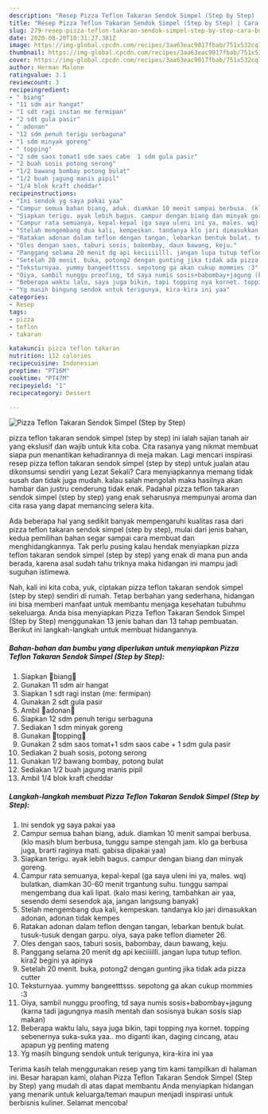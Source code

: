 ```yaml
---
description: "Resep Pizza Teflon Takaran Sendok Simpel (Step by Step) | Cara Buat Pizza Teflon Takaran Sendok Simpel (Step by Step) Yang Lezat Sekali"
title: "Resep Pizza Teflon Takaran Sendok Simpel (Step by Step) | Cara Buat Pizza Teflon Takaran Sendok Simpel (Step by Step) Yang Lezat Sekali"
slug: 279-resep-pizza-teflon-takaran-sendok-simpel-step-by-step-cara-buat-pizza-teflon-takaran-sendok-simpel-step-by-step-yang-lezat-sekali
date: 2020-08-20T10:31:27.381Z
image: https://img-global.cpcdn.com/recipes/3aa63eac9017fbab/751x532cq70/pizza-teflon-takaran-sendok-simpel-step-by-step-foto-resep-utama.jpg
thumbnail: https://img-global.cpcdn.com/recipes/3aa63eac9017fbab/751x532cq70/pizza-teflon-takaran-sendok-simpel-step-by-step-foto-resep-utama.jpg
cover: https://img-global.cpcdn.com/recipes/3aa63eac9017fbab/751x532cq70/pizza-teflon-takaran-sendok-simpel-step-by-step-foto-resep-utama.jpg
author: Herman Malone
ratingvalue: 3.1
reviewcount: 3
recipeingredient:
- " biang"
- "11 sdm air hangat"
- "1 sdt ragi instan me fermipan"
- "2 sdt gula pasir"
- " adonan"
- "12 sdm penuh terigu serbaguna"
- "1 sdm minyak goreng"
- " topping"
- "2 sdm saos tomat1 sdm saos cabe  1 sdm gula pasir"
- "2 buah sosis potong serong"
- "1/2 bawang bombay potong bulat"
- "1/2 buah jagung manis pipil"
- "1/4 blok kraft cheddar"
recipeinstructions:
- "Ini sendok yg saya pakai yaa"
- "Campur semua bahan biang, aduk. diamkan 10 menit sampai berbusa. (klo masih blum berbusa, tunggu sampe stengah jam. klo ga berbusa juga, brarti raginya mati. gabisa dipakai yaa)"
- "Siapkan terigu. ayak lebih bagus. campur dengan biang dan minyak goreng."
- "Campur rata semuanya, kepal-kepal (ga saya uleni ini ya, males. wq) bulatkan, diamkan 30-60 menit trgantung suhu. tunggu sampai mengembang dua kali lipat. (kalo masi kering, tambahkan air yaa, sesendo demi sesendok aja, jangan langsung banyak)"
- "Stelah mengembang dua kali, kempeskan. tandanya klo jari dimasukkan adonan, adonan tidak kempes"
- "Ratakan adonan dalam teflon dengan tangan, lebarkan bentuk bulat. tusuk-tusuk dengan garpu. oiya, saya pake teflon diameter 26."
- "Oles dengan saos, taburi sosis, babombay, daun bawang, keju."
- "Panggang selama 20 menit dg api keciiiilll. jangan lupa tutup teflon. kira2 begini ya apinya"
- "Setelah 20 menit. buka, potong2 dengan gunting jika tidak ada pizza cutter"
- "Teksturnyaa. yummy bangeetttsss. sepotong ga akan cukup mommies :3"
- "Oiya, sambil nunggu proofing, td saya numis sosis+babombay+jagung (karna tadi jagungnya masih mentah dan sosisnya bukan sosis siap makan)"
- "Beberapa waktu lalu, saya juga bikin, tapi topping nya kornet. topping sebenernya suka-suka yaa.. mo diganti ikan, daging cincang, atau apapun yg penting mateng"
- "Yg masih bingung sendok untuk terigunya, kira-kira ini yaa"
categories:
- Resep
tags:
- pizza
- teflon
- takaran

katakunci: pizza teflon takaran 
nutrition: 112 calories
recipecuisine: Indonesian
preptime: "PT16M"
cooktime: "PT47M"
recipeyield: "1"
recipecategory: Dessert

---
```



![Pizza Teflon Takaran Sendok Simpel (Step by Step)](https://img-global.cpcdn.com/recipes/3aa63eac9017fbab/751x532cq70/pizza-teflon-takaran-sendok-simpel-step-by-step-foto-resep-utama.jpg)


pizza teflon takaran sendok simpel (step by step) ini ialah sajian tanah air yang ekslusif dan wajib untuk kita coba. Cita rasanya yang nikmat membuat siapa pun menantikan kehadirannya di meja makan.
Lagi mencari inspirasi resep pizza teflon takaran sendok simpel (step by step) untuk jualan atau dikonsumsi sendiri yang Lezat Sekali? Cara menyiapkannya memang tidak susah dan tidak juga mudah. kalau salah mengolah maka hasilnya akan hambar dan justru cenderung tidak enak. Padahal pizza teflon takaran sendok simpel (step by step) yang enak seharusnya mempunyai aroma dan cita rasa yang dapat memancing selera kita.



Ada beberapa hal yang sedikit banyak mempengaruhi kualitas rasa dari pizza teflon takaran sendok simpel (step by step), mulai dari jenis bahan, kedua pemilihan bahan segar sampai cara membuat dan menghidangkannya. Tak perlu pusing kalau hendak menyiapkan pizza teflon takaran sendok simpel (step by step) yang enak di mana pun anda berada, karena asal sudah tahu triknya maka hidangan ini mampu jadi suguhan istimewa.


Nah, kali ini kita coba, yuk, ciptakan pizza teflon takaran sendok simpel (step by step) sendiri di rumah. Tetap berbahan yang sederhana, hidangan ini bisa memberi manfaat untuk membantu menjaga kesehatan tubuhmu sekeluarga. Anda bisa menyiapkan Pizza Teflon Takaran Sendok Simpel (Step by Step) menggunakan 13 jenis bahan dan 13 tahap pembuatan. Berikut ini langkah-langkah untuk membuat hidangannya.

<!--inarticleads1-->

##### Bahan-bahan dan bumbu yang diperlukan untuk menyiapkan Pizza Teflon Takaran Sendok Simpel (Step by Step):

1. Siapkan  🍕biang🍕
1. Gunakan 11 sdm air hangat
1. Siapkan 1 sdt ragi instan (me: fermipan)
1. Gunakan 2 sdt gula pasir
1. Ambil  🍕adonan🍕
1. Siapkan 12 sdm penuh terigu serbaguna
1. Sediakan 1 sdm minyak goreng
1. Gunakan  🍳topping🍳
1. Gunakan 2 sdm saos tomat+1 sdm saos cabe + 1 sdm gula pasir
1. Sediakan 2 buah sosis, potong serong
1. Gunakan 1/2 bawang bombay, potong bulat
1. Sediakan 1/2 buah jagung manis pipil
1. Ambil 1/4 blok kraft cheddar




<!--inarticleads2-->

##### Langkah-langkah membuat Pizza Teflon Takaran Sendok Simpel (Step by Step):

1. Ini sendok yg saya pakai yaa
1. Campur semua bahan biang, aduk. diamkan 10 menit sampai berbusa. (klo masih blum berbusa, tunggu sampe stengah jam. klo ga berbusa juga, brarti raginya mati. gabisa dipakai yaa)
1. Siapkan terigu. ayak lebih bagus. campur dengan biang dan minyak goreng.
1. Campur rata semuanya, kepal-kepal (ga saya uleni ini ya, males. wq) bulatkan, diamkan 30-60 menit trgantung suhu. tunggu sampai mengembang dua kali lipat. (kalo masi kering, tambahkan air yaa, sesendo demi sesendok aja, jangan langsung banyak)
1. Stelah mengembang dua kali, kempeskan. tandanya klo jari dimasukkan adonan, adonan tidak kempes
1. Ratakan adonan dalam teflon dengan tangan, lebarkan bentuk bulat. tusuk-tusuk dengan garpu. oiya, saya pake teflon diameter 26.
1. Oles dengan saos, taburi sosis, babombay, daun bawang, keju.
1. Panggang selama 20 menit dg api keciiiilll. jangan lupa tutup teflon. kira2 begini ya apinya
1. Setelah 20 menit. buka, potong2 dengan gunting jika tidak ada pizza cutter
1. Teksturnyaa. yummy bangeetttsss. sepotong ga akan cukup mommies :3
1. Oiya, sambil nunggu proofing, td saya numis sosis+babombay+jagung (karna tadi jagungnya masih mentah dan sosisnya bukan sosis siap makan)
1. Beberapa waktu lalu, saya juga bikin, tapi topping nya kornet. topping sebenernya suka-suka yaa.. mo diganti ikan, daging cincang, atau apapun yg penting mateng
1. Yg masih bingung sendok untuk terigunya, kira-kira ini yaa




Terima kasih telah menggunakan resep yang tim kami tampilkan di halaman ini. Besar harapan kami, olahan Pizza Teflon Takaran Sendok Simpel (Step by Step) yang mudah di atas dapat membantu Anda menyiapkan hidangan yang menarik untuk keluarga/teman maupun menjadi inspirasi untuk berbisnis kuliner. Selamat mencoba!
